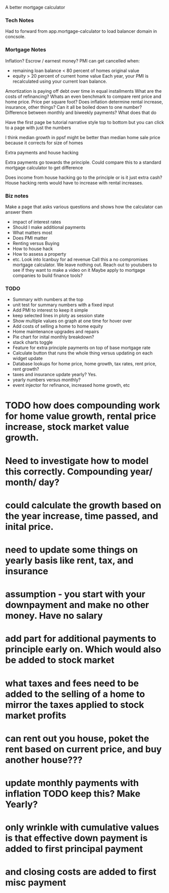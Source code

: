 A better mortgage calculator


### Tech Notes
Had to forward from app.mortgage-calculator to load balancer domain in concsole.

### Mortgage Notes
Inflation?
Escrow / earnest money?
PMI can get cancelled when:
- remaining loan balance < 80 percent of homes original value
- equity > 20 percent of current home value
Each year, your PMI is recalculated using your current loan balance.

Amortization is paying off debt over time in equal installments
What are the costs of refinancing?
Whats an even benchmark to compare rent price and home price. Price per square foot?
Does inflation determine rental increase, insurance, other things? Can it all be boiled down to one number?
Difference between monthly and biweekly payments? What does that do

Have the first page be tutorial narrative style top to bottom but you can click to a page with just the numbers

I think median growth in ppsf might be better than median home sale price because it corrects for size of homes


Extra payments and house hacking

Extra payments go towards the principle. Could compare this to a standard mortgage calculator to get difference

Does income from house hacking go to the principle or is it just extra cash?
House hacking rents would have to increase with rental increases.


### Biz notes
Make a page that asks various questions and shows how the calculator can answer them
- impact of interest rates
- Should I make additional payments
- What matters most
- Does PMI matter
- Renting versus Buying
- How to house hack
- How to assess a property
- etc.
Look into Icanbuy for ad revenue
Call this a no compromises mortgage calculator. We leave nothing out.
Reach out to youtubers to see if they want to make a video on it
Maybe apply to mortgage companies to build finance tools?

### TODO
- Summary with numbers at the top
- unit test for summary numbers with a fixed input
- Add PMI to interest to keep it simple
- keep selected lines in ploty as session state
- Show multiple values on graph at one time for hover over
- Add costs of selling a home to home equity
- Home maintenance upgrades and repairs
- Pie chart for inital monthly breakdown?
- stack charts toggle
- Feature for extra principle payments on top of base mortgage rate
- Calculate button that runs the whole thing versus updating on each widget update
- Database lookups for home price, home growth, tax rates, rent price, rent growth?
- taxes and insurance update yearly? Yes.
- yearly numbers versus monthly?
- event injector for refinance, increased home growth, etc




# TODO how does compounding work for home value growth, rental price increase, stock market value growth.
# Need to investigate how to model this correctly. Compounding year/ month/ day?
# could calculate the growth based on the year increase, time passed, and inital price.

# need to update some things on yearly basis like rent, tax, and insurance
# assumption - you start with your downpayment and make no other money. Have no salary

# add part for additional payments to principle early on. Which would also be added to stock market
# what taxes and fees need to be added to the selling of a home to mirror the taxes applied to stock market profits

# can rent out you house, poket the rent based on current price, and buy another house???
# update monthly payments with inflation TODO keep this? Make Yearly?

# only wrinkle with cumulative values is that effective down payment is added to first principal payment
# and closing costs are added to first misc payment